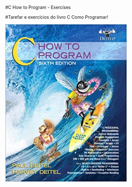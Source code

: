 #C How to Program - Exercíses

#Tarefar e exercícios do livro C Como Programar!

![alt text](https://github.com/DiegoVieiras/c.io/blob/main/chowtoprogram.jpg)






